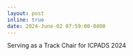 ```yaml
---
layout: post
inline: true
date: 2024-June-02 07:59:00-0400
---
```


Serving as a Track Chair for ICPADS 2024
